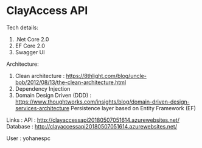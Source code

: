 # ClayAccess API

Tech details:
1. .Net Core 2.0
2. EF Core 2.0
3. Swagger UI


Architecture:
1. Clean architecture : https://8thlight.com/blog/uncle-bob/2012/08/13/the-clean-architecture.html
2. Dependency Injection
3. Domain Design Driven (DDD) : https://www.thoughtworks.com/insights/blog/domain-driven-design-services-architecture
   Persistence layer based on Entity Framework (EF)


Links :
API : http://clayaccessapi20180507051614.azurewebsites.net/
Database : http://clayaccessapi20180507051614.azurewebsites.net/

User : yohanespc
